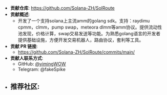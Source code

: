- **贡献仓库**: https://github.com/Solana-ZH/SolRoute
- **贡献概述**:
  - 开发了一个支持solana上主流amm的golang sdk。支持：raydimu cpmm，clmm，pump swap，meteora dlmm等amm协议。提供流动性池发现，价格计算，swap交易发送等功能。为熟悉golang语言的开发者提供基础设施，方便开发交易机器人，路由协议，套利等工具。
- **贡献 PR 链接**:
  - https://github.com/Solana-ZH/SolRoute/commits/main/
- **贡献人联系方式**:
  - GitHub: [@yimingWOW](https://github.com/yimingWOW)
  - Telegram: @fakeSpike
- **推荐社区**:
  - 

